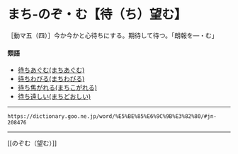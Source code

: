 # まち‐のぞ・む【待（ち）望む】

［動マ五（四）］今か今かと心待ちにする。期待して待つ。「朗報を―・む」

#### 類語

-   [待ちあぐむ(まちあぐむ)](https://dictionary.goo.ne.jp/word/%E5%BE%85%E3%81%A1%E5%80%A6%E3%82%80/#jn-208388)
-   [待ちわびる(まちわびる)](https://dictionary.goo.ne.jp/word/%E5%BE%85%E3%81%A1%E4%BE%98%E3%81%B3%E3%82%8B/#jn-208510)
-   [待ち焦がれる(まちこがれる)](https://dictionary.goo.ne.jp/word/%E5%BE%85%E7%84%A6%E3%81%8C%E3%82%8C%E3%82%8B/#jn-208436)
-   [待ち遠しい(まちどおしい)](https://dictionary.goo.ne.jp/word/%E5%BE%85%E9%81%A0%E3%81%97%E3%81%84/#jn-208465)

---
`https://dictionary.goo.ne.jp/word/%E5%BE%85%E6%9C%9B%E3%82%80/#jn-208476`

---
[[のぞむ（望む）]]